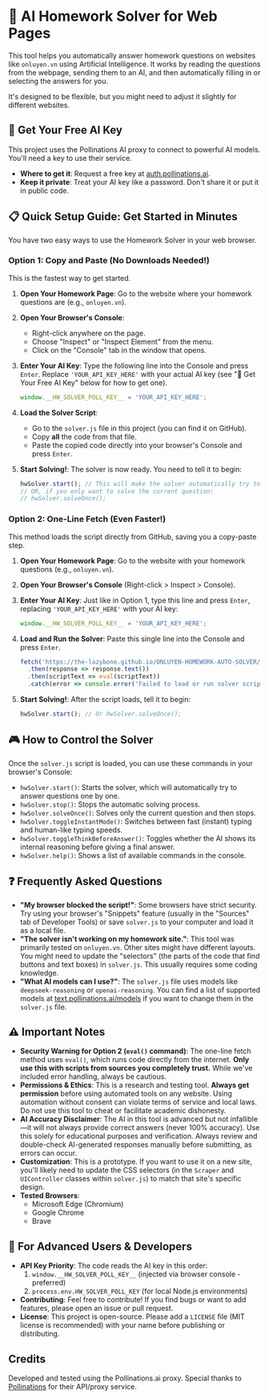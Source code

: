 # 🚀 AI Homework Solver for Web Pages

This tool helps you automatically answer homework questions on websites like `onluyen.vn` using Artificial Intelligence. It works by reading the questions from the webpage, sending them to an AI, and then automatically filling in or selecting the answers for you.

It's designed to be flexible, but you might need to adjust it slightly for different websites.
</nbsp>

## 🔑 Get Your Free AI Key

This project uses the Pollinations AI proxy to connect to powerful AI models. You'll need a key to use their service.

* **Where to get it**: Request a free key at [auth.pollinations.ai](https://auth.pollinations.ai).
* **Keep it private**: Treat your AI key like a password. Don't share it or put it in public code.
</nbsp>

## 📋 Quick Setup Guide: Get Started in Minutes

You have two easy ways to use the Homework Solver in your web browser.
</nbsp>

### Option 1: Copy and Paste (No Downloads Needed!)

This is the fastest way to get started.

1. **Open Your Homework Page**: Go to the website where your homework questions are (e.g., `onluyen.vn`).
2. **Open Your Browser's Console**:
    * Right-click anywhere on the page.
    * Choose "Inspect" or "Inspect Element" from the menu.
    * Click on the "Console" tab in the window that opens.
3. **Enter Your AI Key**: Type the following line into the Console and press `Enter`. Replace `'YOUR_API_KEY_HERE'` with your actual AI key (see "🔑 Get Your Free AI Key" below for how to get one).

    ```js
    window.__HW_SOLVER_POLL_KEY__ = 'YOUR_API_KEY_HERE';
    ```

4. **Load the Solver Script**:
    * Go to the `solver.js` file in this project (you can find it on GitHub).
    * Copy **all** the code from that file.
    * Paste the copied code directly into your browser's Console and press `Enter`.
5. **Start Solving!**: The solver is now ready. You need to tell it to begin:

    ```js
    hwSolver.start(); // This will make the solver automatically try to answer questions one by one.
    // OR, if you only want to solve the current question:
    // hwSolver.solveOnce();
    ```

</nbsp>

### Option 2: One-Line Fetch (Even Faster!)

This method loads the script directly from GitHub, saving you a copy-paste step.

1. **Open Your Homework Page**: Go to the website with your homework questions (e.g., `onluyen.vn`).
2. **Open Your Browser's Console** (Right-click > Inspect > Console).
3. **Enter Your AI Key**: Just like in Option 1, type this line and press `Enter`, replacing `'YOUR_API_KEY_HERE'` with your AI key:

    ```js
    window.__HW_SOLVER_POLL_KEY__ = 'YOUR_API_KEY_HERE';
    ```

4. **Load and Run the Solver**: Paste this single line into the Console and press `Enter`.

    ```js
    fetch('https://the-lazybone.github.io/ONLUYEN-HOMEWORK-AUTO-SOLVER/solver.js')
      .then(response => response.text())
      .then(scriptText => eval(scriptText))
      .catch(error => console.error('Failed to load or run solver script:', error));
    ```

5. **Start Solving!**: After the script loads, tell it to begin:

    ```js
    hwSolver.start(); // Or hwSolver.solveOnce();
    ```

</nbsp>

## 🎮 How to Control the Solver

Once the `solver.js` script is loaded, you can use these commands in your browser's Console:

* `hwSolver.start()`: Starts the solver, which will automatically try to answer questions one by one.
* `hwSolver.stop()`: Stops the automatic solving process.
* `hwSolver.solveOnce()`: Solves only the current question and then stops.
* `hwSolver.toggleInstantMode()`: Switches between fast (instant) typing and human-like typing speeds.
* `hwSolver.toggleThinkBeforeAnswer()`: Toggles whether the AI shows its internal reasoning before giving a final answer.
* `hwSolver.help()`: Shows a list of available commands in the console.
</nbsp>

## ❓ Frequently Asked Questions

* **"My browser blocked the script!"**: Some browsers have strict security. Try using your browser's "Snippets" feature (usually in the "Sources" tab of Developer Tools) or save `solver.js` to your computer and load it as a local file.
* **"The solver isn't working on my homework site."**: This tool was primarily tested on `onluyen.vn`. Other sites might have different layouts. You might need to update the "selectors" (the parts of the code that find buttons and text boxes) in `solver.js`. This usually requires some coding knowledge.
* **"What AI models can I use?"**: The `solver.js` file uses models like `deepseek-reasoning` or `openai-reasoning`. You can find a list of supported models at [text.pollinations.ai/models](https://text.pollinations.ai/models) if you want to change them in the `solver.js` file.
</nbsp>

## ⚠️ Important Notes

* **Security Warning for Option 2 (`eval()` command)**: The one-line fetch method uses `eval()`, which runs code directly from the internet. **Only use this with scripts from sources you completely trust.** While we've included error handling, always be cautious.
* **Permissions & Ethics**: This is a research and testing tool. **Always get permission** before using automated tools on any website. Using automation without consent can violate terms of service and local laws. Do not use this tool to cheat or facilitate academic dishonesty.
* **AI Accuracy Disclaimer**: The AI in this tool is advanced but not infallible—it will not always provide correct answers (never 100% accuracy). Use this solely for educational purposes and verification. Always review and double-check AI-generated responses manually before submitting, as errors can occur.
* **Customization**: This is a prototype. If you want to use it on a new site, you'll likely need to update the CSS selectors (in the `Scraper` and `UIController` classes within `solver.js`) to match that site's specific design.
* **Tested Browsers**:
  * Microsoft Edge (Chromium)
  * Google Chrome
  * Brave
</nbsp>

## 🔧 For Advanced Users & Developers

* **API Key Priority**: The code reads the AI key in this order:
    1. `window.__HW_SOLVER_POLL_KEY__` (injected via browser console - preferred)
    2. `process.env.HW_SOLVER_POLL_KEY` (for local Node.js environments)
* **Contributing**: Feel free to contribute! If you find bugs or want to add features, please open an issue or pull request.
* **License**: This project is open-source. Please add a `LICENSE` file (MIT license is recommended) with your name before publishing or distributing.
</nbsp>

## Credits

Developed and tested using the Pollinations.ai proxy. Special thanks to [Pollinations](https://pollinations.ai) for their API/proxy service.
